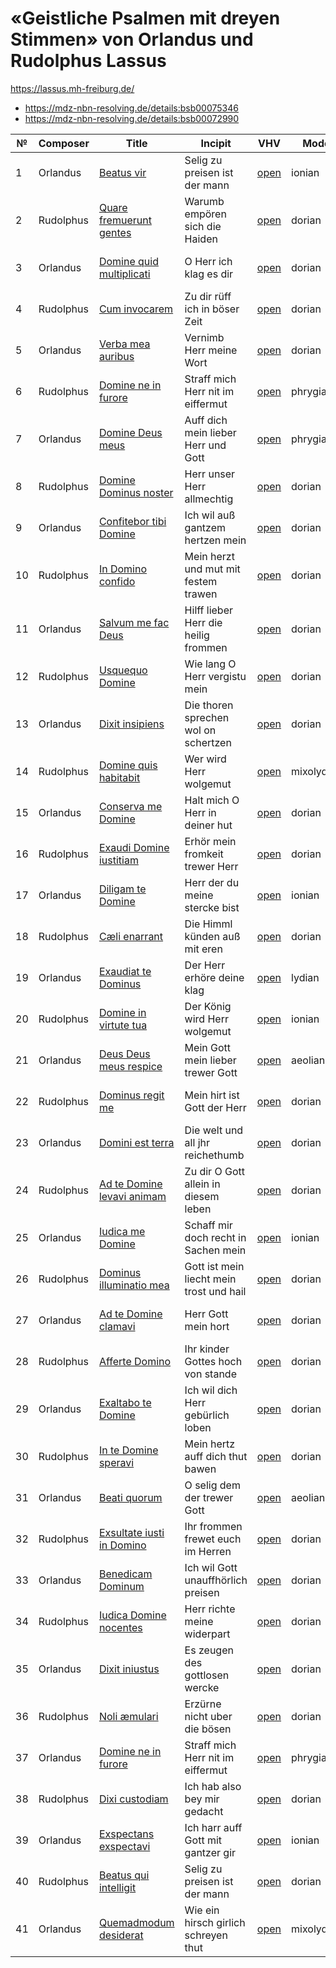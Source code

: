 # «Geistliche Psalmen mit dreyen Stimmen» von Orlandus und Rudolphus Lassus

https://lassus.mh-freiburg.de/

* https://mdz-nbn-resolving.de/details:bsb00075346
* https://mdz-nbn-resolving.de/details:bsb00072990

| №  | Composer  | Title                                                                | Incipit                                  | VHV                                                                                                                                                                  | Mode       | T | Finalis | Clefs      |
|----|-----------|----------------------------------------------------------------------|------------------------------------------|----------------------------------------------------------------------------------------------------------------------------------------------------------------------|------------|---|---------|------------|
| 1  | Orlandus  | [Beatus vir](kern/01-beatus-vir.krn)                                 | Selig zu preisen ist der mann            | [open](https://verovio.humdrum.org/?file=https://raw.githubusercontent.com/WolfgangDrescher/lassus-geistliche-psalmen/master/kern/01-beatus-vir.krn)                 | ionian     | – | c       | G2, C2, C3 |
| 2  | Rudolphus | [Quare fremuerunt gentes](kern/02-quare-fremuerunt-gentes.krn)       | Warumb empören sich die Haiden           | [open](https://verovio.humdrum.org/?file=https://raw.githubusercontent.com/WolfgangDrescher/lassus-geistliche-psalmen/master/kern/02-quare-fremuerunt-gentes.krn)    | dorian     | – | d       | G2, C2, C3 |
| 3  | Orlandus  | [Domine quid multiplicati](kern/03-domine-quid-multiplicati.krn)     | O Herr ich klag es dir                   | [open](https://verovio.humdrum.org/?file=https://raw.githubusercontent.com/WolfgangDrescher/lassus-geistliche-psalmen/master/kern/03-domine-quid-multiplicati.krn)   | dorian     | ♭ | g       | G2, C1, C3 |
| 4  | Rudolphus | [Cum invocarem](kern/04-cum-invocarem.krn)                           | Zu dir rüff ich in böser Zeit            | [open](https://verovio.humdrum.org/?file=https://raw.githubusercontent.com/WolfgangDrescher/lassus-geistliche-psalmen/master/kern/04-cum-invocarem.krn)              | dorian     | ♭ | g       | G2, C1, C3 |
| 5  | Orlandus  | [Verba mea auribus](kern/05-verba-mea-auribus.krn)                   | Vernimb Herr meine Wort                  | [open](https://verovio.humdrum.org/?file=https://raw.githubusercontent.com/WolfgangDrescher/lassus-geistliche-psalmen/master/kern/05-verba-mea-auribus.krn)          | dorian     | ♭ | g       | G2, C1, C3 |
| 6  | Rudolphus | [Domine ne in furore](kern/06-domine-ne-in-furore.krn)               | Straff mich Herr nit im eiffermut        | [open](https://verovio.humdrum.org/?file=https://raw.githubusercontent.com/WolfgangDrescher/lassus-geistliche-psalmen/master/kern/06-domine-ne-in-furore.krn)        | phrygian   | – | e       | C1, C3, C4 |
| 7  | Orlandus  | [Domine Deus meus](kern/07-domine-deus-meus.krn)                     | Auff dich mein lieber Herr und Gott      | [open](https://verovio.humdrum.org/?file=https://raw.githubusercontent.com/WolfgangDrescher/lassus-geistliche-psalmen/master/kern/07-domine-deus-meus.krn)           | phrygian   | – | e       | C1, C3, C4 |
| 8  | Rudolphus | [Domine Dominus noster](kern/08-domine-dominus-noster.krn)           | Herr unser Herr allmechtig               | [open](https://verovio.humdrum.org/?file=https://raw.githubusercontent.com/WolfgangDrescher/lassus-geistliche-psalmen/master/kern/09-domine-dominus-noster.krn)      | dorian     | – | d       | C1, C2, C4 |
| 9  | Orlandus  | [Confitebor tibi Domine](kern/09-confitebor-tibi-domine.krn)         | Ich wil auß gantzem hertzen mein         | [open](https://verovio.humdrum.org/?file=https://raw.githubusercontent.com/WolfgangDrescher/lassus-geistliche-psalmen/master/kern/09-confitebor-tibi-domine.krn)     | dorian     | – | d       | G2, C2, C4 |
| 10 | Rudolphus | [In Domino confido](kern/10-in-domino-confido.krn)                   | Mein herzt und mut mit festem trawen     | [open](https://verovio.humdrum.org/?file=https://raw.githubusercontent.com/WolfgangDrescher/lassus-geistliche-psalmen/master/kern/10-in-domino-confido.krn)          | dorian     | – | d       | G2, C2, C3 |
| 11 | Orlandus  | [Salvum me fac Deus](kern/11-salvum-me-fac-deus.krn)                 | Hilff lieber Herr die heilig frommen     | [open](https://verovio.humdrum.org/?file=https://raw.githubusercontent.com/WolfgangDrescher/lassus-geistliche-psalmen/master/kern/11-salvum-me-fac-deus.krn)         | dorian     | ♭ | g       | G2, C1, C3 |
| 12 | Rudolphus | [Usquequo Domine](kern/12-usquequo-domine.krn)                       | Wie lang O Herr vergistu mein            | [open](https://verovio.humdrum.org/?file=https://raw.githubusercontent.com/WolfgangDrescher/lassus-geistliche-psalmen/master/kern/12-usquequo-domine.krn)            | dorian     | ♭ | g       | C1, C3, C4 |
| 13 | Orlandus  | [Dixit insipiens](kern/13-dixit-insipiens.krn)                       | Die thoren sprechen wol on schertzen     | [open](https://verovio.humdrum.org/?file=https://raw.githubusercontent.com/WolfgangDrescher/lassus-geistliche-psalmen/master/kern/13-dixit-insipiens.krn)            | dorian     | ♭ | g       | C1, C3, C4 |
| 14 | Rudolphus | [Domine quis habitabit](kern/14-domine-quis-habitabit.krn)           | Wer wird Herr wolgemut                   | [open](https://verovio.humdrum.org/?file=https://raw.githubusercontent.com/WolfgangDrescher/lassus-geistliche-psalmen/master/kern/14-domine-quis-habitabit.krn)      | mixolydian | ♭ | c       | G2, C2, C3 |
| 15 | Orlandus  | [Conserva me Domine](kern/15-conserva-me-domine.krn)                 | Halt mich O Herr in deiner hut           | [open](https://verovio.humdrum.org/?file=https://raw.githubusercontent.com/WolfgangDrescher/lassus-geistliche-psalmen/master/kern/15-conserva-me-domine.krn)         | dorian     | ♭ | g       | C1, C3, C4 |
| 16 | Rudolphus | [Exaudi Domine iustitiam](kern/16-exaudi-domine-iustitiam.krn)       | Erhör mein fromkeit trewer Herr          | [open](https://verovio.humdrum.org/?file=https://raw.githubusercontent.com/WolfgangDrescher/lassus-geistliche-psalmen/master/kern/16-exaudi-domine-iustitiam.krn)    | dorian     | ♭ | g       | C1, C3, C4 |
| 17 | Orlandus  | [Diligam te Domine](kern/17-diligam-te-domine.krn)                   | Herr der du meine stercke bist           | [open](https://verovio.humdrum.org/?file=https://raw.githubusercontent.com/WolfgangDrescher/lassus-geistliche-psalmen/master/kern/17-diligam-te-domine.krn)          | ionian     | ♭ | f       | C1, C3, C4 |
| 18 | Rudolphus | [Cæli enarrant](kern/18-caeli-enarrant.krn)                          | Die Himml künden auß mit eren            | [open](https://verovio.humdrum.org/?file=https://raw.githubusercontent.com/WolfgangDrescher/lassus-geistliche-psalmen/master/kern/18-caeli-enarrant.krn)             | dorian     | – | d       | C1, C1, C4 |
| 19 | Orlandus  | [Exaudiat te Dominus](kern/19-exaudiat-te-dominus.krn)               | Der Herr erhöre deine klag               | [open](https://verovio.humdrum.org/?file=https://raw.githubusercontent.com/WolfgangDrescher/lassus-geistliche-psalmen/master/kern/19-exaudiat-te-dominus.krn)        | lydian     | – | f       | C1, C1, C4 |
| 20 | Rudolphus | [Domine in virtute tua](kern/20-domine-in-virtute-tua.krn)           | Der König wird Herr wolgemut             | [open](https://verovio.humdrum.org/?file=https://raw.githubusercontent.com/WolfgangDrescher/lassus-geistliche-psalmen/master/kern/20-domine-in-virtute-tua.krn)      | ionian     | – | f       | G2, C2, C3 |
| 21 | Orlandus  | [Deus Deus meus respice](kern/21-deus-deus-meus-respice.krn)         | Mein Gott mein lieber trewer Gott        | [open](https://verovio.humdrum.org/?file=https://raw.githubusercontent.com/WolfgangDrescher/lassus-geistliche-psalmen/master/kern/21-deus-deus-meus-respice.krn)     | aeolian    | – | a       | C1, C1, C4 |
| 22 | Rudolphus | [Dominus regit me](kern/22-dominus-regit-me.krn)                     | Mein hirt ist Gott der Herr              | [open](https://verovio.humdrum.org/?file=https://raw.githubusercontent.com/WolfgangDrescher/lassus-geistliche-psalmen/master/kern/22-dominus-regit-me.krn)           | dorian     | – | d       | C1, C1, C3 |
| 23 | Orlandus  | [Domini est terra](kern/23-domini-est-terra.krn)                     | Die welt und all jhr reichethumb         | [open](https://verovio.humdrum.org/?file=https://raw.githubusercontent.com/WolfgangDrescher/lassus-geistliche-psalmen/master/kern/23-domini-est-terra.krn)           | dorian     | – | d       | C1, C1, C3 |
| 24 | Rudolphus | [Ad te Domine levavi animam](kern/24-ad-te-domine-levavi-animam.krn) | Zu dir O Gott allein in diesem leben     | [open](https://verovio.humdrum.org/?file=https://raw.githubusercontent.com/WolfgangDrescher/lassus-geistliche-psalmen/master/kern/24-ad-te-domine-levavi-animam.krn) | dorian     | – | d       | C1, C1, C4 |
| 25 | Orlandus  | [Iudica me Domine](kern/25-iudica-me-domine.krn)                     | Schaff mir doch recht in Sachen mein     | [open](https://verovio.humdrum.org/?file=https://raw.githubusercontent.com/WolfgangDrescher/lassus-geistliche-psalmen/master/kern/25-iudica-me-domine.krn)           | ionian     | ♭ | f       | G2, C2, C3 |
| 26 | Rudolphus | [Dominus illuminatio mea](kern/26-dominus-illuminatio-mea.krn)       | Gott ist mein liecht mein trost und hail | [open](https://verovio.humdrum.org/?file=https://raw.githubusercontent.com/WolfgangDrescher/lassus-geistliche-psalmen/master/kern/26-dominus-illuminatio-mea.krn)    | dorian     | – | d       | C1, C1, C3 |
| 27 | Orlandus  | [Ad te Domine clamavi](kern/27-ad-te-domine-clamavi.krn)             | Herr Gott mein hort                      | [open](https://verovio.humdrum.org/?file=https://raw.githubusercontent.com/WolfgangDrescher/lassus-geistliche-psalmen/master/kern/27-ad-te-domine-clamavi.krn)       | dorian     | – | d       | C1, C2, C3 |
| 28 | Rudolphus | [Afferte Domino](kern/28-afferte-domino.krn)                         | Ihr kinder Gottes hoch von stande        | [open](https://verovio.humdrum.org/?file=https://raw.githubusercontent.com/WolfgangDrescher/lassus-geistliche-psalmen/master/kern/28-afferte-domino.krn)             | dorian     | – | d       | C1, C2, C3 |
| 29 | Orlandus  | [Exaltabo te Domine](kern/29-exaltabo-te-domine.krn)                 | Ich wil dich Herr gebürlich loben        | [open](https://verovio.humdrum.org/?file=https://raw.githubusercontent.com/WolfgangDrescher/lassus-geistliche-psalmen/master/kern/29-exaltabo-te-domine.krn)         | dorian     | – | d       | C1, C3, C4 |
| 30 | Rudolphus | [In te Domine speravi](kern/30-in-te-domine-speravi.krn)             | Mein hertz auff dich thut bawen          | [open](https://verovio.humdrum.org/?file=https://raw.githubusercontent.com/WolfgangDrescher/lassus-geistliche-psalmen/master/kern/30-in-te-domine-speravi.krn)       | dorian     | – | d       | C1, C3, C4 |
| 31 | Orlandus  | [Beati quorum](kern/31-beati-quorum.krn)                             | O selig dem der trewer Gott              | [open](https://verovio.humdrum.org/?file=https://raw.githubusercontent.com/WolfgangDrescher/lassus-geistliche-psalmen/master/kern/31-beati-quorum.krn)               | aeolian    | – | a       | C1, C3, C4 |
| 32 | Rudolphus | [Exsultate iusti in Domino](kern/32-exsultate-iusti-in-domino.krn)   | Ihr frommen frewet euch im Herren        | [open](https://verovio.humdrum.org/?file=https://raw.githubusercontent.com/WolfgangDrescher/lassus-geistliche-psalmen/master/kern/32-exsultate-iusti-in-domino.krn)  | dorian     | ♭ | g       | C1, C3, C4 |
| 33 | Orlandus  | [Benedicam Dominum](kern/33-benedicam-dominum.krn)                   | Ich wil Gott unauffhörlich preisen       | [open](https://verovio.humdrum.org/?file=https://raw.githubusercontent.com/WolfgangDrescher/lassus-geistliche-psalmen/master/kern/33-benedicam-dominum.krn)          | dorian     | – | d       | C1, C3, C4 |
| 34 | Rudolphus | [Iudica Domine nocentes](kern/34-iudica-domine-nocentes.krn)         | Herr richte meine widerpart              | [open](https://verovio.humdrum.org/?file=https://raw.githubusercontent.com/WolfgangDrescher/lassus-geistliche-psalmen/master/kern/34-iudica-domine-nocentes.krn)     | dorian     | – | d       | C1, C1, C4 |
| 35 | Orlandus  | [Dixit iniustus](kern/35-dixit-iniustus.krn)                         | Es zeugen des gottlosen wercke           | [open](https://verovio.humdrum.org/?file=https://raw.githubusercontent.com/WolfgangDrescher/lassus-geistliche-psalmen/master/kern/35-dixit-iniustus.krn)             | dorian     | ♭ | g       | C1, C1, C4 |
| 36 | Rudolphus | [Noli æmulari](kern/36-noli-aemulari.krn)                            | Erzürne nicht uber die bösen             | [open](https://verovio.humdrum.org/?file=https://raw.githubusercontent.com/WolfgangDrescher/lassus-geistliche-psalmen/master/kern/36-noli-aemulari.krn)              | dorian     | – | d       | C1, C1, C4 |
| 37 | Orlandus  | [Domine ne in furore](kern/37-domine-ne-in-furore.krn)               | Straff mich Herr nit im eiffermut        | [open](https://verovio.humdrum.org/?file=https://raw.githubusercontent.com/WolfgangDrescher/lassus-geistliche-psalmen/master/kern/37-domine-ne-in-furore.krn)        | phrygian   | – | e       | C1, C1, C4 |
| 38 | Rudolphus | [Dixi custodiam](kern/38-dixi-custodiam.krn)                         | Ich hab also bey mir gedacht             | [open](https://verovio.humdrum.org/?file=https://raw.githubusercontent.com/WolfgangDrescher/lassus-geistliche-psalmen/master/kern/38-dixi-custodiam.krn)             | dorian     | ♭ | g       | G2, C1, C3 |
| 39 | Orlandus  | [Exspectans exspectavi](kern/39-exspectans-exspectavi.krn)           | Ich harr auff Gott mit gantzer gir       | [open](https://verovio.humdrum.org/?file=https://raw.githubusercontent.com/WolfgangDrescher/lassus-geistliche-psalmen/master/kern/39-exspectans-exspectavi.krn)      | ionian     | ♭ | f       | G2, G2, C3 |
| 40 | Rudolphus | [Beatus qui intelligit](kern/40-beatus-qui-intelligit.krn)           | Selig zu preisen ist der mann            | [open](https://verovio.humdrum.org/?file=https://raw.githubusercontent.com/WolfgangDrescher/lassus-geistliche-psalmen/master/kern/40-beatus-qui-intelligit.krn)      | dorian     | ♭ | g       | G2, C1, C3 |
| 41 | Orlandus  | [Quemadmodum desiderat](kern/41-quemadmodum-desiderat.krn)           | Wie ein hirsch girlich schreyen thut     | [open](https://verovio.humdrum.org/?file=https://raw.githubusercontent.com/WolfgangDrescher/lassus-geistliche-psalmen/master/kern/41-quemadmodum-desiderat.krn)      | mixolydian | ♭ | c       | G2, G2, C2 |
